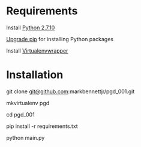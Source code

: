 # Requirements
Install [Python 2.7.10](https://www.python.org/downloads/release/python-2710/)

[Upgrade pip](https://pip.pypa.io/en/stable/installing/#upgrading-pip) for installing Python packages

Install [Virtualenvwrapper](http://virtualenvwrapper.readthedocs.org/en/latest/index.html)

# Installation
git clone git@github.com:markbennettjr/pgd_001.git

mkvirtualenv pgd

cd pgd_001

pip install -r requirements.txt

python main.py
